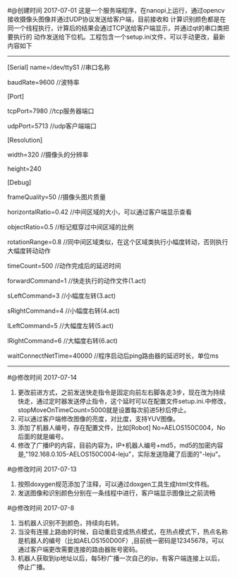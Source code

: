 #@创建时间 2017-07-01
这是一个服务端程序，在nanopi上运行，通过opencv接收摄像头图像并通过UDP协议发送给客户端，目前接收和
计算识别颜色都是在同一个线程执行，计算后的结果会通过TCP送给客户端显示，并通过qt的串口类把要执行的
动作发送给下位机。工程包含一个setup.ini文件，可以手动更改，最新内容如下
***
[Serial]
name=/dev/ttyS1  //串口名称

baudRate=9600    //波特率

[Port]

tcpPort=7980     //tcp服务器端口

udpPort=5713     //udp客户端端口

[Resolution]

width=320        //摄像头的分辨率

height=240

[Debug]

frameQuality=50        //摄像头图片质量

horizontalRatio=0.42   //中间区域的大小，可以通过客户端显示查看

objectRatio=0.5        //标记框穿过中间区域的比例

rotationRange=0.8      //同中间区域类似，在这个区域类执行小幅度转动，否则执行大幅度转动动作

timeCount=500          //动作完成后的延迟时间

forwardCommand=1       //快走执行的动作文件(1.act)

sLeftCommand=3         //小幅度左转(3.act)

sRightCommand=4        //小幅度右转(4.act)

lLeftCommand=5         //大幅度左转(5.act) 

lRightCommand=6        //大幅度右转(6.act)  

waitConnectNetTime=40000  //程序启动后ping路由器的延迟时长，单位ms
***
#@修改时间 2017-07-14
1. 更改前进方式，之前发送快走指令是固定向前左右脚各走3步，现在改为持续快走，通过定时器发送停止指令，这个延时可以在配置文件setup.ini.中修改，stopMoveOnTimeCount=5000就是设置每次前进5秒后停止。
2. 可以通过客户端修改图像的亮度，对比度，支持YUV图像。
3. 添加了机器人编号，存在配置文件，比如[Robot] No=AELOS150C004，No后面的就是编号。
4. 修改了广播IP的内容，目前内容为，IP+机器人编号+md5，md5的加密内容是,"192.168.0.105-AELOS150C004-leju"，实际发送隐藏了后面的"-leju"。

#@修改时间 2017-07-13
1. 按照doxygen规范添加了注释，可以通过doxgen工具生成html文件档。
2. 发送图像和识别颜色分别在一条线程中进行，客户端显示图像比之前流畅

#@修改时间 2017-07-8
1. 当机器人识别不到颜色，持续向右转。
2. 当没有连接上路由的时候，自动重启变成热点模式，在热点模式下，热点名称是机器人的编号（比如AELOS150D00F）,目前统一密码是12345678，可以通过客户端更改需要连接的路由器账号密码。
3. 机器人获取到ip地址以后，每5秒广播一次自己的ip，有客户端连接上以后，停止广播。


